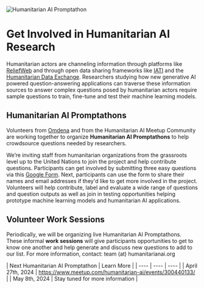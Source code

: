 ![Humanitarian AI Promptathon](https://github.com/Partnership-on-Generative-AI/Workspace/blob/main/media/Promptathon_github.png)

# Get Involved in Humanitarian AI Research

Humanitarian actors are channeling information through platforms like [ReliefWeb](https://reliefweb.int/) and through open data sharing frameworks like [IATI](https://iatistandard.org/en/) and the [Humanitarian Data Exchange](https://data.humdata.org/). 
Researchers studying how new generative AI powered question-answering applications can traverse these information sources to answer complex questions posed by humanitarian actors require sample questions to train, fine-tune and test their machine learning models.

## Humanitarian AI Promptathons

Volunteers from [Omdena](https://www.omdena.com/) and from the Humanitarian AI Meetup Community are working together to organize **Humanitarian AI Promptathons** to help crowdsource questions needed by researchers.

We’re inviting staff from humanitarian organizations from the grassroots level up to the United Nations to join the project and help contribute questions. Participants can get involved by submitting three easy questions via this [Google Form](https://forms.gle/wh8SXVyhWro46yA8A). Next, participants can use the form to share their names and email addresses if they'd like to get more involved in the project. Volunteers will help contribute, label and evaluate a wide range of questions and question outputs as well as join in testing opportunities helping prototype machine learning models and humanitarian AI applications.

## Volunteer Work Sessions

Periodically, we will be organizing live Humanitarian AI Promptathons. These informal **work sessions** will give participants opportunities to get to know one another and help generate and discuss new questions to add to our list. For more information, contact: team (at) humanitarianai.org

| Next Humanitarian AI Promptathon | Learn More |
| ---- | ---- | ---- |
| April 27th, 2024 | https://www.meetup.com/humanitarian-ai/events/300440133/ |
| May 8th, 2024 | Stay tuned for more information |
